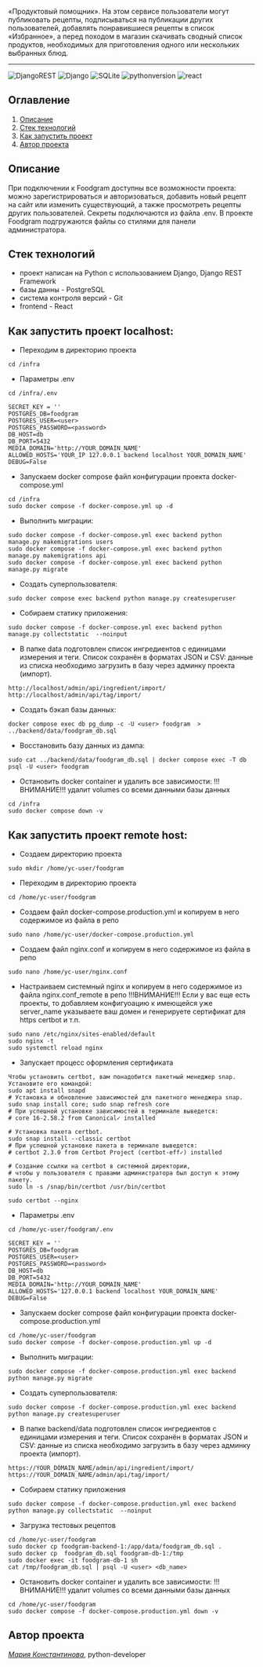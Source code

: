 «Продуктовый помощник». На этом сервисе пользователи могут публиковать рецепты, подписываться на публикации других пользователей, добавлять понравившиеся рецепты в список «Избранное», а перед походом в магазин скачивать сводный список продуктов, необходимых для приготовления одного или нескольких выбранных блюд.
___
![DjangoREST](https://img.shields.io/badge/DJANGO-REST-ff1709?style=for-the-badge&logo=django&logoColor=white&color=ff1709&labelColor=gray)
![Django](https://img.shields.io/badge/django-%23092E20.svg?style=for-the-badge&logo=django&logoColor=white)
![SQLite](https://img.shields.io/badge/sqlite-%2307405e.svg?style=for-the-badge&logo=sqlite&logoColor=white)
![pythonversion](https://img.shields.io/badge/python-%3E%3D3.9-blue)
![react](https://img.shields.io/badge/-ReactJs-61DAFB?logo=react&logoColor=white&style=for-the-badge)

## Оглавление
1. [Описание](#описание)
2. [Стек технологий](#стек-технологий)
3. [Как запустить проект](#как-запустить-проект)
4. [Автор проекта](#автор-проекта)


## Описание
При подключении к Foodgram доступны все возможности проекта: можно зарегистрироваться и авторизоваться, добавить новый рецепт на сайт или изменить существующий, а также просмотреть рецепты других пользователей.
Секреты подключаются из файла .env.
В проекте Foodgram подгружаются файлы со стилями для панели администратора.



## Стек технологий
- проект написан на Python с использованием Django, Django REST Framework
- базы данны - PostgreSQL
- система контроля версий - Git
- frontend - React



## Как запустить проект localhost:

- Переходим в директорию проекта
```
cd /infra
```

- Параметры .env
```
cd /infra/.env

SECRET_KEY = ''
POSTGRES_DB=foodgram
POSTGRES_USER=<user>
POSTGRES_PASSWORD=<password>
DB_HOST=db
DB_PORT=5432
MEDIA_DOMAIN='http://YOUR_DOMAIN_NAME'
ALLOWED_HOSTS='YOUR_IP 127.0.0.1 backend localhost YOUR_DOMAIN_NAME'
DEBUG=False

```

- Запускаем docker compose файл конфигурации проекта docker-compose.yml
```
cd /infra
sudo docker compose -f docker-compose.yml up -d
```

- Выполнить миграции:
```
sudo docker compose -f docker-compose.yml exec backend python manage.py makemigrations users
sudo docker compose -f docker-compose.yml exec backend python manage.py makemigrations api
sudo docker compose -f docker-compose.yml exec backend python manage.py migrate
```

- Создать суперпользователя:
```
sudo docker compose exec backend python manage.py createsuperuser
```

- Собираем статику приложения:
```
sudo docker compose -f docker-compose.yml exec backend python manage.py collectstatic  --noinput
```

- В папке data подготовлен список ингредиентов с единицами измерения и теги.
Список сохранён в форматах JSON и CSV: данные из списка необходимо загрузить в базу через админку проекта (импорт). 

```
http://localhost/admin/api/ingredient/import/
http://localhost/admin/api/tag/import/
```

- Создать бэкап базы данных:
```
docker compose exec db pg_dump -c -U <user> foodgram  > ../backend/data/foodgram_db.sql
```

- Восстановить базу данных из дампа:
```
sudo cat ../backend/data/foodgram_db.sql | docker compose exec -T db psql -U <user> foodgram
```

- Остановить docker container и удалить все зависимости:
!!!ВНИМАНИЕ!!! удалит volumes со всеми данными базы данных
```
cd /infra
sudo docker compose down -v
```

## Как запустить проект remote host:

- Создаем директорию проекта
```
sudo mkdir /home/yc-user/foodgram
```

- Переходим в директорию проекта
```
cd /home/yc-user/foodgram
```

- Cоздаем файл docker-compose.production.yml и копируем в него содержимое из файла в репо
```
sudo nano /home/yc-user/docker-compose.production.yml
```

- Cоздаем файл nginx.conf и копируем в него содержимое из файла в репо
```
sudo nano /home/yc-user/nginx.conf
```

- Настраиваем системный nginx и копируем в него содержимое из файла nginx.conf_remote в репо
!!!ВНИМАНИЕ!!! Если у вас еще есть проекты, то добавляем конфигуоацию к имеющейся уже
server_name  указываете ваш домен и генерируете сертификат для https certbot и т.п.
```
sudo nano /etc/nginx/sites-enabled/default
sudo nginx -t
sudo systemctl reload nginx
```

- Запускает процесс оформления сертификата
```
Чтобы установить certbot, вам понадобится пакетный менеджер snap. Установите его командой:
sudo apt install snapd 
# Установка и обновление зависимостей для пакетного менеджера snap.
sudo snap install core; sudo snap refresh core
# При успешной установке зависимостей в терминале выведется:
# core 16-2.58.2 from Canonical✓ installed 

# Установка пакета certbot.
sudo snap install --classic certbot
# При успешной установке пакета в терминале выведется:
# certbot 2.3.0 from Certbot Project (certbot-eff✓) installed

# Создание ссылки на certbot в системной директории,
# чтобы у пользователя с правами администратора был доступ к этому пакету.
sudo ln -s /snap/bin/certbot /usr/bin/certbot 

sudo certbot --nginx 
```


- Параметры .env
```
cd /home/yc-user/foodgram/.env

SECRET_KEY = ''
POSTGRES_DB=foodgram
POSTGRES_USER=<user>
POSTGRES_PASSWORD=<password>
DB_HOST=db
DB_PORT=5432
MEDIA_DOMAIN='http://YOUR_DOMAIN_NAME'
ALLOWED_HOSTS='127.0.0.1 backend localhost YOUR_DOMAIN_NAME'
DEBUG=False

```

- Запускаем docker compose файл конфигурации проекта docker-compose.production.yml
```
cd /home/yc-user/foodgram
sudo docker compose -f docker-compose.production.yml up -d
```

- Выполнить миграции:
```
sudo docker compose -f docker-compose.production.yml exec backend python manage.py migrate
```

- Создать суперпользователя:
```
sudo docker compose -f docker-compose.production.yml exec backend python manage.py createsuperuser
```

- В папке backend/data подготовлен список ингредиентов с единицами измерения и теги.
Список сохранён в форматах JSON и CSV: данные из списка необходимо загрузить в базу через админку проекта (импорт). 

```
https://YOUR_DOMAIN_NAME/admin/api/ingredient/import/
https://YOUR_DOMAIN_NAME/admin/api/tag/import/
```

- Собираем статику приложения
```
sudo docker compose -f docker-compose.production.yml exec backend python manage.py collectstatic  --noinput

```

- Загрузка тестовых рецептов

```
cd /home/yc-user/foodgram
sudo docker cp foodgram-backend-1:/app/data/foodgram_db.sql .
sudo docker cp  foodgram_db.sql foodgram-db-1:/tmp
sudo docker exec -it foodgram-db-1 sh
cat /tmp/foodgram_db.sql | psql -U <user> <db_name>
```

- Остановить docker container и удалить все зависимости:
!!!ВНИМАНИЕ!!! удалит volumes со всеми данными базы данных
```
cd /home/yc-user/foodgram
sudo docker compose -f docker-compose.production.yml down -v
```

## Автор проекта
_[Мария Константинова](https://github.com/maryykmv)_, python-developer
